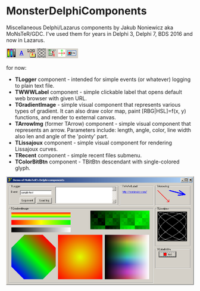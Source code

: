 # MonsterDelphiComponents
Miscellaneous Delphi/Lazarus components by Jakub Noniewicz aka MoNsTeR/GDC.
I've used them for years in Delphi 3, Delphi 7, BDS 2016 and now in Lazarus.


![ide](/ide.png?raw=true "IDE")

for now:
- **TLogger** component - intended for simple events (or whatever) logging to plain text file.
- **TWWWLabel** component - simple clickable label that opens default web browser with given URL.
- **TGradientImage** - simple visual component that represents various types of gradient.
  It can also draw color map, paint [RBG|HSL]=f(x, y) functions,
  and render to external canvas.
- **TArrowImg** (former TArrow) component - simple visual component that represents an arrow.
  Parameters include: length, angle, color, line width also len and angle of the 'pointy' part.
- **TLissajoux** component - simple visual component for rendering Lissajoux curves.
- **TRecent** component - simple recent files submenu.
- **TColorBitBtn** component - TBitBtn descendant with single-colored glyph.

![demo screenshot](/demo.png?raw=true "demo screenshot")
